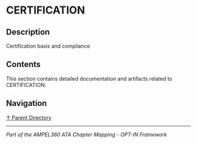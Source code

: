 # CERTIFICATION

## Description

Certification basis and compliance

## Contents

This section contains detailed documentation and artifacts related to CERTIFICATION.

## Navigation

[↑ Parent Directory](../README.md)

---

*Part of the AMPEL360 ATA Chapter Mapping - OPT-IN Framework*
